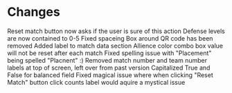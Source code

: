 ﻿# Changes

Reset match button now asks if the user is sure of this action
Defense levels are now contained to 0-5
Fixed spaceing
Box around QR code has been removed
Added label to match data section
Allience color combo box value will not be reset after each match
Fixed spelling issue with "Placement" being spelled "Placnent" :)
Removed match number and team number labels at top of screen, left over from past version
Capitalized True and False for balanced field
Fixed magical issue where when clicking "Reset Match" button click counts label would aquire a mystical issue